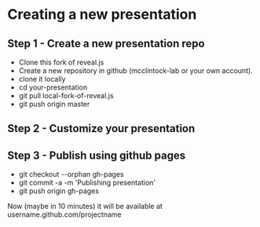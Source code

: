 # Creating a new presentation

## Step 1 - Create a new presentation repo

* Clone this fork of reveal.js
* Create a new repository in github (mcclintock-lab or your own account).
* clone it locally
* cd your-presentation
* git pull local-fork-of-reveal.js
* git push origin master

## Step 2 - Customize your presentation


## Step 3 - Publish using github pages

* git checkout --orphan gh-pages
* git commit -a -m 'Publishing presentation'
* git push origin gh-pages

Now (maybe in 10 minutes) it will be available at username.github.com/projectname
